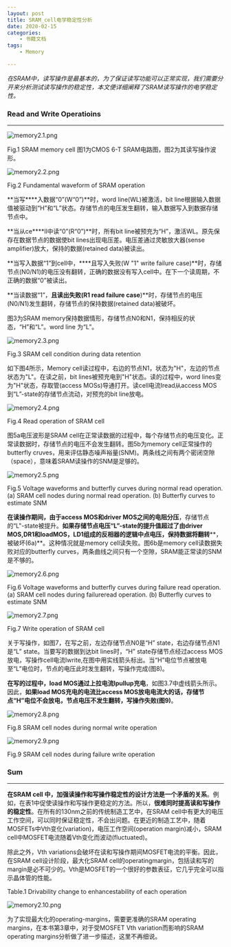 ```yaml
---
layout: post
title: SRAM_cell电学稳定性分析
date: 2020-02-15
categories:
	- 书籍文档
tags: 
	- Memory

---
```




*在SRAM中，读写操作是最基本的，为了保证读写功能可以正常实现，我们需要分开来分析测试读写操作的稳定性，本文便详细阐释了SRAM读写操作的电学稳定性。*

<!--more-->



### **Read and Write Operatioins**

------



![memory2.1.png](https://i.loli.net/2020/02/27/zami75tvbgGkSjd.png)

Fig.1 SRAM memory cell
图1为CMOS 6-T SRAM电路图，图2为其读写操作波形。



![memory2.2.png](https://i.loli.net/2020/02/27/hypWa23on9Y6SUT.jpg)

Fig.2 Fundamental waveform of SRAM operation

**当写****入数据“0”(W“0”)**时，word line(WL)被激活，bit line根据输入数据值被驱动到“H”和“L”状态。存储节点的电压发生翻转，输入数据写入到数据存储节点中。 



**当从ce****ll中读“0”(R“0”)**时，所有bit line被预充为“H”，激活WL。原先保存在数据节点的数据使bit lines出现电压差。电压差通过灵敏放大器(sense amplifier)放大，保持的数据(retained data)被读出。



**当写入数据“1”到cell中，****且写入失败(W "1" write failure case)**时，存储节点(N0/N1)的电压没有翻转，正确的数据没有写入cell中。在下一个读周期，不正确的数据“0”被读出。



**当读数据“1”，****且读出失败(R1 read failure case****)**时，存储节点的电压(N0/N1)发生翻转，存储节点的保持数据(retained data)被破坏。



图3为SRAM memory保持数据情形，存储节点N0和N1，保持相反的状态，“H”和“L”。word line 为“L”。

![memory2.3.png](https://i.loli.net/2020/02/27/ZR5cD8Ar6dQg4kG.png)

Fig.3 SRAM cell condition during data retention

如下图4所示，Memory cell读过程中，右边的节点N1，状态为"H"，左边的节点状态为"L"。在读之前，bit lines被预充电到"H"状态。读的过程中，word lines变为"H"状态，存取管(access MOSs)导通打开。读cell电流Iread从access MOS到“L”-state的存储节点流动，对预充的bit line放电。



![memory2.4.png](https://i.loli.net/2020/02/27/M3QP6qGIwLU9YgH.png)

Fig.4 Read operation of SRAM cell

图5a电压波形是SRAM cell在正常读数据的过程中，每个存储节点的电压变化。正常读数据时，存储节点的电压不会发生翻转。图5b为memory cell正常操作的butterfly cruves，用来评估静态噪声裕量(SNM)。两条线之间有两个密闭空隙（space），意味着SRAM读操作的SNM是足够的。



![memory2.5.png](https://i.loli.net/2020/02/27/hCbrwNcd1UKqRvm.png)

Fig.5 Voltage waveforms and butterfly curves during normal read operation. 
 (a) SRAM cell nodes during normal read operation.
(b) Butterfly curves to estimate SNM

**在读操作期间，由于access MOS和driver MOS之间的电阻分压**，存储节点的“L"-state被提升。**如果存储节点电压“L”-state的提升值超过了由driver MOS,DR1和loadMOS，LD1组成的反相器的逻辑中点电压，保持数据将翻转****，被破坏(6a)**。这种情况就是memory cell读失败。图6b是memory cell读数据失败对应的butterfly curves，两条曲线之间只有一个空隙，SRAM能正常读的SNM是不够的。

![memory2.6.png](https://i.loli.net/2020/02/27/YmZqEtu4s8oUaxd.png)

Fig.6 Voltage waveforms and butterfly curves during failure read operation. 
(a) SRAM cell nodes during failureread operation. 
(b) Butterfly curves to estimate SNM

![memory2.7.png](https://i.loli.net/2020/02/27/qJ4Bnw86Dpi1TRN.png)

Fig.7 Write operation of SRAM cell

关于写操作，如图7，在写之前，左边存储节点N0是“H” state，右边存储节点N1是“L” state。当要写的数据到达bit lines时，“H” state存储节点经过access MOS放电，写操作cell电流Iwrite,在图中用实线箭头标出。当“H”电位节点被放电至“L”电位时，节点的电压此时发生翻转，写操作完成(图8)。

 

**在写的过程中，load MOS通过上拉电流Ipullup充电**，如图3.7中虚线箭头所示。因此，**如果load MOS充电的电流比access MOS放电电流大的话，存储节点“H”电位不会放电，节点电压不发生翻转，写操作失败(图9)**。

![memory2.8.png](https://i.loli.net/2020/02/27/rtyBeKJo1u25UgE.png)

Fig.8 SRAM cell nodes during normal write operation



![memory2.9.png](https://i.loli.net/2020/02/27/CHF6EyRiSsUorMx.png)

Fig.9 SRAM cell nodes during failure write operation





### **Sum** 

------

**在SRAM cell 中，加强读操作和写操作稳定性的设计方法是一个矛盾的关系**。例如，在表1中促使读操作和写操作更稳定的方法。所以，**很难同时提高读和写操作的稳定性**。在所有的130nm之前的传统制造工艺中，在SRAM cell中有更大的电压工作空间，可以同时保证稳定性，不会出问题。在更近的制造工艺中，随着MOSFETs中Vth变化(variation)，电压工作空间(operation margin)减小，SRAM cell中MOSFET电流随着Vth变化而波动(fluctuated)。

 

除此之外，Vth variations会破坏在读和写操作期间MOSFET电流的平衡。因此，在SRAM cell设计阶段，最大化SRAM cell的operatingmargin，包括读和写的margin是必不可少的。Vth是MOSFET的一个很好的参数表征，它几乎完全可以指示晶体管的性能。



Table.1 Drivability change to enhancestability of each operation

![memory2.10.png](https://i.loli.net/2020/02/27/9fPUMrCs7QpLxA6.png)



为了实现最大化的operating-margins，需要更准确的SRAM operating margins，在本书第3章中，对于受MOSFET Vth variation而影响的SRAM operating margins分析做了进一步描述，这里不再细说。


[^Ref]: *Low power and reliable SRAM memory cell and array design[M]. Springer Science & Business Media, 2011.*